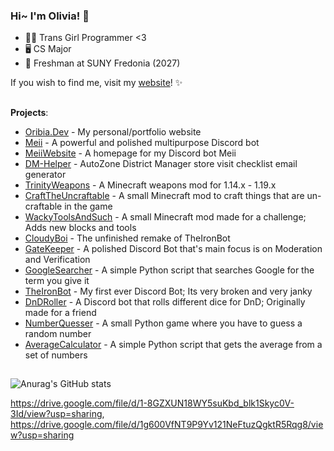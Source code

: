 ### Hi~ I'm Olivia! 👋

* 🏳️‍⚧️ Trans Girl Programmer <3
* 🖥️ CS Major
* 🎒 Freshman at SUNY Fredonia (2027)


If you wish to find me, visit my [website](https://oribia.dev/)! ✨


## 
 **Projects**:
- [Oribia.Dev](https://github.com/OribiaDev/Oribia.Dev) - My personal/portfolio website 
- [Meii](https://github.com/OribiaDev/Meii) - A powerful and polished multipurpose Discord bot 
- [MeiiWebsite](https://github.com/OribiaDev/MeiiWebsite) - A homepage for my Discord bot Meii
- [DM-Helper](https://github.com/OribiaDev/DM-Helper) - AutoZone District Manager store visit checklist email generator
- [TrinityWeapons](https://github.com/OribiaDev/TrinityWeapons) - A Minecraft weapons mod for 1.14.x - 1.19.x
- [CraftTheUncraftable](https://github.com/OribiaDev/CraftTheUncraftable) - A small Minecraft mod to craft things that are un-craftable in the game
- [WackyToolsAndSuch](https://github.com/OribiaDev/WackyToolsAndSuch) - A small Minecraft mod made for a challenge; Adds new blocks and tools
- [CloudyBoi](https://github.com/OribiaDev/CloudyBoi) - The unfinished remake of TheIronBot
- [GateKeeper](https://github.com/OribiaDev/GateKeeper) - A polished Discord Bot that's main focus is on Moderation and Verification
- [GoogleSearcher](https://github.com/OribiaDev/GoogleSearcher) - A simple Python script that searches Google for the term you give it
- [TheIronBot](https://github.com/OribiaDev/TheIronBot) - My first ever Discord Bot; Its very broken and very janky
- [DnDRoller](https://github.com/OribiaDev/DnDRoller) - A Discord bot that rolls different dice for DnD; Originally made for a friend
- [NumberQuesser](https://github.com/OribiaDev/NumberGuesser) - A small Python game where you have to guess a random number
- [AverageCalculator](https://github.com/OribiaDev/AverageCalculator) - A simple Python script that gets the average from a set of numbers

##
![Anurag's GitHub stats](https://github-readme-stats.vercel.app/api?username=OribiaDev&theme=dark&show_icons=true&PAT_1)



https://drive.google.com/file/d/1-8GZXUN18WY5suKbd_blk1Skyc0V-3Id/view?usp=sharing, https://drive.google.com/file/d/1g600VfNT9P9Yv121NeFtuzQgktR5Rqg8/view?usp=sharing
